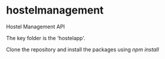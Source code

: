 # hostelmanagement
Hostel Management API

The key folder is the 'hostelapp'. 

Clone the repository and install the packages using *npm install*





